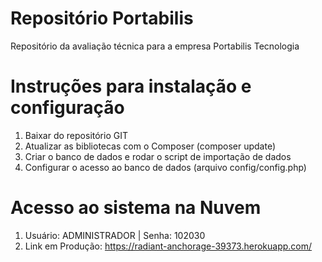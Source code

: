 # Repositório Portabilis
Repositório da avaliação técnica para a empresa Portabilis Tecnologia

# Instruções para instalação e configuração

1. Baixar do repositório GIT
2. Atualizar as bibliotecas com o Composer (composer update)
3. Criar o banco de dados e rodar o script de importação de dados
3. Configurar o acesso ao banco de dados (arquivo config/config.php)


# Acesso ao sistema na Nuvem

1. Usuário: ADMINISTRADOR | Senha: 102030
2. Link em Produção: https://radiant-anchorage-39373.herokuapp.com/



